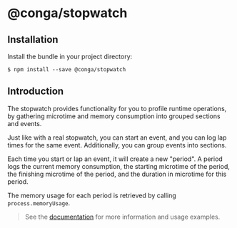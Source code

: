 # @conga/stopwatch

## Installation

Install the bundle in your project directory:

```shell
$ npm install --save @conga/stopwatch
```

## Introduction

The stopwatch provides functionality for you to profile runtime operations, 
by gathering microtime and memory consumption into grouped sections 
and events.

Just like with a real stopwatch, you can start an event, and you can log lap times 
for the same event.  Additionally, you can group events into sections.

Each time you start or lap an event, it will create a new "period".  A period logs 
the current memory consumption, the starting microtime of the period, 
the finishing microtime of the period, and the duration in microtime for this period. 

The memory usage for each period is retrieved by calling `process.memoryUsage`.

> See the [documentation](/docs) for more information and usage examples.

